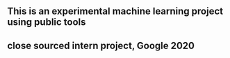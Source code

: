 ## This is an experimental machine learning project using public tools
## close sourced intern project, Google 2020
